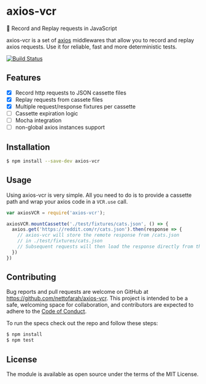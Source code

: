 # axios-vcr
:vhs: Record and Replay requests in JavaScript

axios-vcr is a set of [axios](https://github.com/mzabriskie/axios) middlewares that allow you to record and replay axios requests.
Use it for reliable, fast and more deterministic tests.

[![Build Status](https://travis-ci.org/nettofarah/axios-vcr.svg?branch=master)](https://travis-ci.org/nettofarah/axios-vcr)

## Features
- [x] Record http requests to JSON cassette files
- [x] Replay requests from cassete files
- [x] Multiple request/response fixtures per cassette
- [ ] Cassette expiration logic
- [ ] Mocha integration
- [ ] non-global axios instances support

## Installation
```bash
$ npm install --save-dev axios-vcr
```

## Usage
Using axios-vcr is very simple. All you need to do is to provide a cassette path and wrap your axios code in a `VCR.use` call.

```javascript
var axiosVCR = require('axios-vcr');

axiosVCR.mountCassette('./test/fixtures/cats.json', () => {
  axios.get('https://reddit.com/r/cats.json').then(response => {
    // axios-vcr will store the remote response from /cats.json
    // in ./test/fixtures/cats.json
    // Subsequent requests will then load the response directly from the file system
  })
})
```

## Contributing

Bug reports and pull requests are welcome on GitHub at https://github.com/nettofarah/axios-vcr. This project is intended to be a safe, welcoming space for collaboration, and contributors are expected to adhere to the [Code of Conduct](https://github.com/nettofarah/axios-vcr/blob/master/CODE_OF_CONDUCT.md).

To run the specs check out the repo and follow these steps:

```bash
$ npm install
$ npm test
```

## License

The module is available as open source under the terms of the MIT License.

